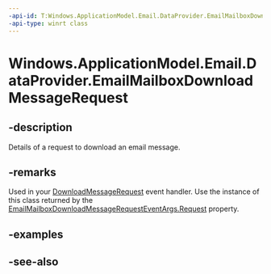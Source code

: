 ```yaml
---
-api-id: T:Windows.ApplicationModel.Email.DataProvider.EmailMailboxDownloadMessageRequest
-api-type: winrt class
---
```


<!-- Class syntax.
public class EmailMailboxDownloadMessageRequest : Windows.ApplicationModel.Email.DataProvider.IEmailMailboxDownloadMessageRequest
-->

# Windows.ApplicationModel.Email.DataProvider.EmailMailboxDownloadMessageRequest

## -description
Details of a request to download an email message.

## -remarks
Used in your [DownloadMessageRequest](emaildataproviderconnection_downloadmessagerequested.md) event handler. Use the instance of this class returned by the [EmailMailboxDownloadMessageRequestEventArgs.Request](emailmailboxdownloadmessagerequesteventargs_request.md) property.

## -examples

## -see-also
